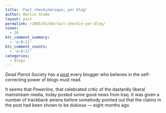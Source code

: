```yaml
---
title: 'Fact checkin&rsquo; yer blog'
author: Martin Stabe
layout: post
permalink: /2005/01/04/fact-checkin-yer-blog/
views:
  - 26
btc_comment_summary:
  - 'a:0:{}'
btc_comment_counts:
  - 'a:0:{}'
categories:
  - Blogs
---
```

*Dead Parrot Society* has a [post][1] every blogger who believes in the self-correcting power of blogs must read.

It seems that *Powerline,* that celebrated critic of the dastardly liberal mainstream media, today posted some good news from Iraq. It was given a number of trackback amens before somebody pointed out that the claims in the post had been shown to be dubious &mdash; eight months ago.

 [1]: http://www.deadparrots.net/archives/media/0501same_weaknesses.html